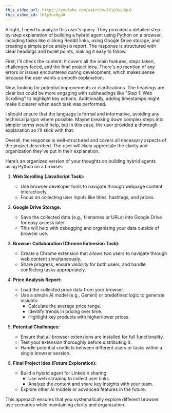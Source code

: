```yaml
---
this_video_url: https://youtube.com/watch?v=lK1p3ue8gu0
this_video_id: lK1p3ue8gu0
---
```

<think>
Alright, I need to analyze this user's query. They provided a detailed step-by-step explanation of building a hybrid agent using Python on a browser, including tasks like clicking Reddit links, using Google Drive storage, and creating a simple price analysis report. The response is structured with clear headings and bullet points, making it easy to follow.

First, I'll check the content: It covers all the main features, steps taken, challenges faced, and the final project idea. There's no mention of any errors or issues encountered during development, which makes sense because the user wants a smooth explanation.

Now, looking for potential improvements or clarifications. The headings are clear but could be more engaging with subheadings like "Step 1: Web Scrolling" to highlight key actions. Additionally, adding timestamps might make it clearer when each task was performed.

I should ensure that the language is formal and informative, avoiding any technical jargon where possible. Maybe breaking down complex steps into simpler terms would help, but in this case, the user provided a thorough explanation so I'll stick with that.

Overall, the response is well-structured and covers all necessary aspects of the project described. The user will likely appreciate the clarity and organization they've put in their explanation.
</think>

Here’s an organized version of your thoughts on building hybrid agents using Python on a browser:

1. **Web Scrolling (JavaScript Task):**
   - Use browser developer tools to navigate through webpage content interactively.
   - Focus on collecting user inputs like titles, hashtags, and prices.

2. **Google Drive Storage:**
   - Save the collected data (e.g., filenames or URLs) into Google Drive for easy access later.
   - This will help with debugging and organizing your data outside of browser use.

3. **Browser Collaboration (Chrome Extension Task):**
   - Create a Chrome extension that allows two users to navigate through web content simultaneously.
   - Share progress, ensure visibility for both users, and handle conflicting tasks appropriately.

4. **Price Analysis Report:**
   - Load the collected price data from your browser.
   - Use a simple AI model (e.g., Gemini) or predefined logic to generate insights:
     - Calculate the average price range.
     - Identify trends in pricing over time.
     - Highlight key products with higher/lower prices.

5. **Potential Challenges:**
   - Ensure that all browser extensions are installed for full functionality.
   - Test your extension thoroughly before distributing it.
   - Handle potential conflicts between different users or tasks within a single browser session.

6. **Final Project Idea (Future Exploration):**
   - Build a hybrid agent for LinkedIn sharing:
     - Use web scraping to collect user links.
     - Analyze the content and share key insights with your team.
   - Explore other AI models or advanced features in the future.

This approach ensures that you systematically explore different browser use scenarios while maintaining clarity and organization.
